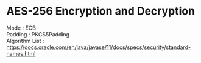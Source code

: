 # AES-256 Encryption and Decryption
Mode : ECB  
Padding : PKCS5Padding  
Algorithm List : https://docs.oracle.com/en/java/javase/11/docs/specs/security/standard-names.html
